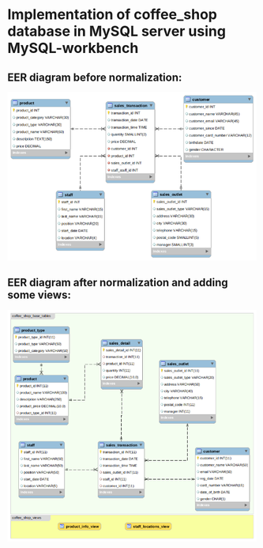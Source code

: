 # Implementation of coffee_shop database in MySQL server using MySQL-workbench
## EER diagram before normalization:
![](https://github.com/Viktor-Sok/Data-Science-Portfolio/blob/main/MySQL_Database_coffee_shop/EER_models_images/Non-normilized_EER_Coffee_Shop_model.png?raw=true)
## EER diagram after normalization and adding some views:
![](https://github.com/Viktor-Sok/Data-Science-Portfolio/blob/main/MySQL_Database_coffee_shop/EER_models_images/Normilized_EER_Coffee_Shop_model_.png?raw=true)

